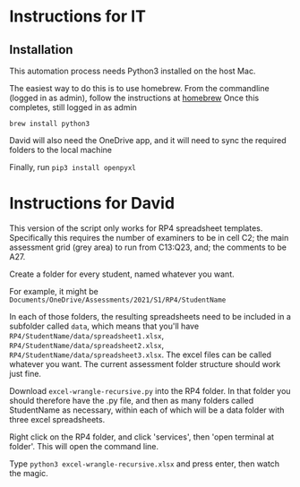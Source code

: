 # Instructions for IT

## Installation

This automation process needs Python3 installed on the host Mac. 

The easiest way to do this is to use homebrew. From the commandline (logged in as admin), follow the instructions at [homebrew](https://brew.sh)
Once this completes, still logged in as admin

`brew install python3`

David will also need the OneDrive app, and it will need to sync the required folders to the local machine

Finally, run `pip3 install openpyxl`

# Instructions for David

This version of the script only works for RP4 spreadsheet templates.
Specifically this requires the number of examiners to be in cell C2;
the main assessment grid (grey area) to run from C13:Q23, and;
the comments to be A27. 

Create a folder for every student, named whatever you want. 

For example, it might be `Documents/OneDrive/Assessments/2021/S1/RP4/StudentName`

In each of those folders, the resulting spreadsheets need to be included in a subfolder called `data`, which means that you'll have `RP4/StudentName/data/spreadsheet1.xlsx`, `RP4/StudentName/data/spreadsheet2.xlsx`, `RP4/StudentName/data/spreadsheet3.xlsx`.
The excel files can be called whatever you want. The current assessment folder structure should work just fine.

Download `excel-wrangle-recursive.py` into the RP4 folder. In that folder you should therefore have the .py file, and then as many folders called StudentName as necessary, within each of which will be a data folder with three excel spreadsheets.

Right click on the RP4 folder, and click 'services', then 'open terminal at folder'. This will open the command line.

Type `python3 excel-wrangle-recursive.xlsx` and press enter, then watch the magic.

